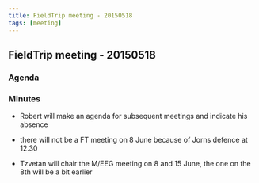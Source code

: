 ```yaml
---
title: FieldTrip meeting - 20150518
tags: [meeting]
---
```


## FieldTrip meeting - 20150518

### Agenda

### Minutes

- Robert will make an agenda for subsequent meetings and indicate his absence

- there will not be a FT meeting on 8 June because of Jorns defence at 12.30

- Tzvetan will chair the M/EEG meeting on 8 and 15 June, the one on the 8th will be a bit earlier
